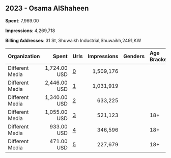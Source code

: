 ## 2023 - Osama AlShaheen 
**Spent**: 7,969.00

**Impressions**: 4,269,718

**Billing Addresses**: 31 St, Shuwaikh Industrial,Shuwaikh,2491,KW

|Organization|Spent|Urls|Impressions|Genders|Age Brackets|Country Codes|
|:---|---:|:---|---:|:---|:---|:---|
|Different Media|1,724.00 USD|[0](https://www.snap.com/political-ads/asset/60ad8689fe97a9549acee4edc50bb867de45589c4b32394becc10dd3db026d74?mediaType=mp4)|1,509,176|||kuwait|
|Different Media|2,446.00 USD|[1](https://www.snap.com/political-ads/asset/8be61037de7f4632dbd5dc8a5ceeab4ff34b6afb7c8ee938d9a50f0da84ff918?mediaType=mp4)|1,031,919|||kuwait|
|Different Media|1,340.00 USD|[2](https://www.snap.com/political-ads/asset/adcee731b1570bc0abba255b395a35c0d2a051fc7a1e9096541c12056746bde2?mediaType=mp4)|633,225|||kuwait|
|Different Media|1,055.00 USD|[3](https://www.snap.com/political-ads/asset/3b25b450ae049123cf5500da31d7ccf5f64bc39c1670305e1b33321181d0a5ee?mediaType=mp4)|521,123||18+|kuwait|
|Different Media|933.00 USD|[4](https://www.snap.com/political-ads/asset/3682238c05db595b7ef2bc1078dac6e49741aa9a64a536eca97bce79fd73284e?mediaType=mp4)|346,596||18+|kuwait|
|Different Media|471.00 USD|[5](https://www.snap.com/political-ads/asset/a5d2395aa1fd6421b38ec890b67b83c11beda66d6c27d50901923303d3364b40?mediaType=mp4)|227,679||18+|kuwait|
